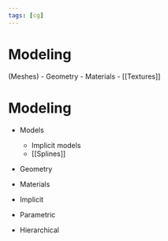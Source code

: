 ```yaml
---
tags: [cg]
---
```


# Modeling

(Meshes)
	- Geometry
	- Materials
		- [[Textures]]
		
		

# Modeling

- Models
	- Implicit models
	- [[Splines]]
- Geometry
- Materials


- Implicit
- Parametric
- Hierarchical
		